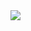 <img src="https://capsule-render.vercel.app/api?type=waving&color=0:84fab0,100:8fd3f4&height=200&section=header&text=Welcome%20My%20github&desc=Owner%20:%20soomin&descSize=25&fontSize=55&fontAlignY=35&descAlignY=50&animation=fadeIn"/>
